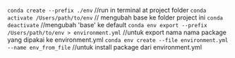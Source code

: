 `conda create --prefix ./env` //run in terminal at project folder
`conda activate /Users/path/to/env` // mengubah base ke folder project ini
`conda deactivate` //mengubah 'base' ke default
`conda env export --prefix /Users/path/to/env > environment.yml` //untuk export nama nama package yang dipakai ke environment.yml
`conda env create --file environment.yml --name env_from_file` //untuk install package dari environment.yml
